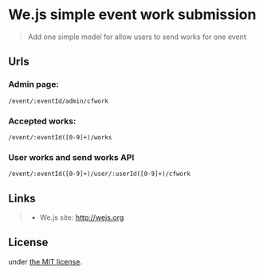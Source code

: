 # We.js simple event work submission

> Add one simple model for allow users to send works for one event

## Urls

### Admin page:

```
/event/:eventId/admin/cfwork
```

### Accepted works:

```
/event/:eventId([0-9]+)/works
```

### User works and send works API

```
/event/:eventId([0-9]+)/user/:userId([0-9]+)/cfwork
```

## Links

> * We.js site: http://wejs.org

## License

under [the MIT license](https://github.com/wejs/we/blob/master/LICENSE.md).
